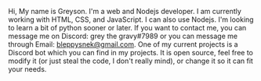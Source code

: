 Hi, My name is Greyson. I'm a web and Nodejs developer. 
I am currently working with HTML, CSS, and JavaScript. I can also use Nodejs.
I'm looking to learn a bit of python sooner or later.
If you want to contact me, you can message me on Discord: grey the gravy#7989 or you can message me through Email: bleppysnek@gmail.com.
One of my current projects is a Discord bot which you can find in my projects. It is open source, feel free to modify it (or just steal the code, I don't really mind), or change it so it can fit your needs.
